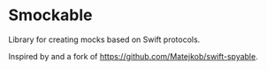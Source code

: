 # Smockable

Library for creating mocks based on Swift protocols.

Inspired by and a fork of https://github.com/Matejkob/swift-spyable.
